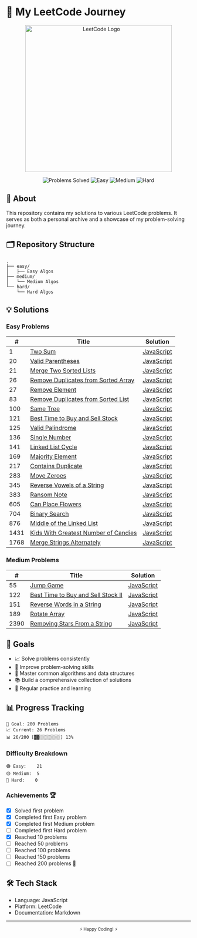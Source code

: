 # 🚀 My LeetCode Journey

<div align="center">
  <img src="https://assets.leetcode.com/static_assets/public/webpack_bundles/images/logo-dark.e99485d9b.svg" alt="LeetCode Logo" width="400"/>
  
  ![Problems Solved](https://img.shields.io/badge/Problems%20Solved-26-brightgreen.svg)
  ![Easy](https://img.shields.io/badge/Easy-21-success.svg)
  ![Medium](https://img.shields.io/badge/Medium-5-yellow.svg)
  ![Hard](https://img.shields.io/badge/Hard-0-red.svg)
</div>

## 📝 About

This repository contains my solutions to various LeetCode problems. It serves as both a personal archive and a showcase of my problem-solving journey.

## 🗂 Repository Structure

```
.
├── easy/
│   ├── Easy Algos
├── medium/
│   └── Medium Algos
└── hard/
    └── Hard Algos
```

## 💡 Solutions

### Easy Problems

| #    | Title                                                                                                           | Solution                                                        |
| ---- | --------------------------------------------------------------------------------------------------------------- | --------------------------------------------------------------- |
| 1    | [Two Sum](https://leetcode.com/problems/two-sum/)                                                               | [JavaScript](./easy/twoSum/algo.js)                             |
| 20   | [Valid Parentheses](https://leetcode.com/problems/valid-parentheses/)                                           | [JavaScript](./easy/validParentheses/algo.js)                   |
| 21   | [Merge Two Sorted Lists](https://leetcode.com/problems/merge-two-sorted-lists/)                                 | [JavaScript](./easy/mergeTwoSortedLists/algo.js)                |
| 26   | [Remove Duplicates from Sorted Array](https://leetcode.com/problems/remove-duplicates-from-sorted-array/)       | [JavaScript](./easy/removeDuplicatesFromSortedArray/algo.js)    |
| 27   | [Remove Element](https://leetcode.com/problems/remove-element/)                                                 | [JavaScript](./easy/removeElement/algo.js)                      |
| 83   | [Remove Duplicates from Sorted List](https://leetcode.com/problems/remove-duplicates-from-sorted-list/)         | [JavaScript](./easy/removeDuplicatesFromSortedList/algo.js)     |
| 100  | [Same Tree](https://leetcode.com/problems/same-tree/)                                                           | [JavaScript](./easy/sameTree/algo.js)                           |
| 121  | [Best Time to Buy and Sell Stock](https://leetcode.com/problems/best-time-to-buy-and-sell-stock/)               | [JavaScript](./easy/bestTimeToBuyAndSellStock/algo.js)          |
| 125  | [Valid Palindrome](https://leetcode.com/problems/valid-palindrome/)                                             | [JavaScript](./easy/validPalindrome/algo.js)                    |
| 136  | [Single Number](https://leetcode.com/problems/single-number/)                                                   | [JavaScript](./easy/singleNumber/algo.js)                       |
| 141  | [Linked List Cycle](https://leetcode.com/problems/linked-list-cycle/)                                           | [JavaScript](./easy/linkedListCycle/algo.js)                    |
| 169  | [Majority Element](https://leetcode.com/problems/majority-element/)                                             | [JavaScript](./easy/majorityElement/algo.js)                    |
| 217  | [Contains Duplicate](https://leetcode.com/problems/contains-duplicate/)                                         | [JavaScript](./easy/containsDuplicates/algo.js)                 |
| 283  | [Move Zeroes](https://leetcode.com/problems/move-zeroes/)                                                       | [JavaScript](./easy/moveZeroes/algo.js)                         |
| 345  | [Reverse Vowels of a String](https://leetcode.com/problems/reverse-vowels-of-a-string/)                         | [JavaScript](./easy/reverseVowelsOfAString/algo.js)             |
| 383  | [Ransom Note](https://leetcode.com/problems/ransom-note/)                                                       | [JavaScript](./easy/ransomNote/algo.js)                         |
| 605  | [Can Place Flowers](https://leetcode.com/problems/can-place-flowers/)                                           | [JavaScript](./easy/canPlaceFlowers/algo.js)                    |
| 704  | [Binary Search](https://leetcode.com/problems/binary-search/)                                                   | [JavaScript](./easy/binarySearch/algo.js)                       |
| 876  | [Middle of the Linked List](https://leetcode.com/problems/middle-of-the-linked-list/)                           | [JavaScript](./easy/middleOfTheLinkedList/algo.js)              |
| 1431 | [Kids With Greatest Number of Candies](https://leetcode.com/problems/kids-with-the-greatest-number-of-candies/) | [JavaScript](./easy/kidsWithTheGreatestNumberOfCandies/algo.js) |
| 1768 | [Merge Strings Alternately](https://leetcode.com/problems/merge-strings-alternately/)                           | [JavaScript](./easy/mergeStringsAlternately/algo.js)            |

### Medium Problems

| #    | Title                                                                                                   | Solution                                                  |
| ---- | ------------------------------------------------------------------------------------------------------- | --------------------------------------------------------- |
| 55   | [Jump Game](https://leetcode.com/problems/jump-game/)                                                   | [JavaScript](./medium/jumpGame/algo.js)                   |
| 122  | [Best Time to Buy and Sell Stock II](https://leetcode.com/problems/best-time-to-buy-and-sell-stock-ii/) | [JavaScript](./medium/bestTimeToBuyAndSellStock2/algo.js) |
| 151  | [Reverse Words in a String](https://leetcode.com/problems/reverse-words-in-a-string/)                   | [JavaScript](./medium/reverseWordsInAString/algo.js)      |
| 189  | [Rotate Array](https://leetcode.com/problems/rotate-array/)                                             | [JavaScript](./medium/rotateArray/algo.js)                |
| 2390 | [Removing Stars From a String](https://leetcode.com/problems/removing-stars-from-a-string/)             | [JavaScript](./medium/removeStarsFromAString/algo.js)     |

## 🎯 Goals

- 📈 Solve problems consistently
- 🧠 Improve problem-solving skills
- 💪 Master common algorithms and data structures
- 📚 Build a comprehensive collection of solutions
- 🔄 Regular practice and learning

## 📊 Progress Tracking

```
🎯 Goal: 200 Problems
📈 Current: 26 Problems
📊 26/200 [▓▓░░░░░░░░] 13%
```

### Difficulty Breakdown

```
🟢 Easy:    21
🟡 Medium:  5
🔴 Hard:    0
```

### Achievements 🏆

- [x] Solved first problem
- [x] Completed first Easy problem
- [x] Completed first Medium problem
- [ ] Completed first Hard problem
- [x] Reached 10 problems
- [ ] Reached 50 problems
- [ ] Reached 100 problems
- [ ] Reached 150 problems
- [ ] Reached 200 problems 🎯

## 🛠 Tech Stack

- Language: JavaScript
- Platform: LeetCode
- Documentation: Markdown

---

<div align="center">
  <sub>⚡ Happy Coding! ⚡</sub>
</div>
